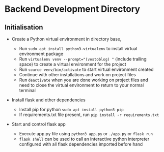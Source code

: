 # Backend Development Directory

## Initialisation
* Create a Python virtual environment in directory base, 
	- Run `sudo apt install python3-virtualenv` to install virtual environment
	  package 
	- Run `virtualenv venv --prompt="(vestoblog) "` (include trailing space) to
	  create a virtual environment for the project
	- Run `source venv/bin/activate` to start virtual environment created
	- Continue with other installations and work on project files
	- Run `deactivate` when you are done working on project files and need to close
	  the virtual environment to return to your normal terminal

* Install flask and other dependencies
	- Install pip for python `sudo apt install python3-pip`
	- If requirements.txt file present, run `pip install -r requirements.txt`

* Start and control flask app
	* Execute app.py file using `python3 app.py` or `./app.py` or `flask run`
	* `flask shell` can be used to call an interactive python interpreter
	  configured with all flask dependencies imported before hand


